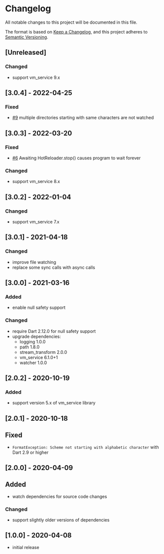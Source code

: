 # Changelog

All notable changes to this project will be documented in this file.

The format is based on [Keep a Changelog](https://keepachangelog.com/en/1.0.0/),
and this project adheres to [Semantic Versioning](https://semver.org/spec/v2.0.0.html).


## [Unreleased]

### Changed
- support vm_service 9.x


## [3.0.4] - 2022-04-25

### Fixed
- [#9](https://github.com/vegardit/dart-hotreloader/issues/9) multiple directories starting with same characters are not watched


## [3.0.3] - 2022-03-20

### Fixed
- [#6](https://github.com/vegardit/dart-hotreloader/issues/6) Awaiting HotReloader.stop() causes program to wait forever

### Changed
- support vm_service 8.x


## [3.0.2] - 2022-01-04

### Changed
- support vm_service 7.x


## [3.0.1] - 2021-04-18

### Changed
- improve file watching
- replace some sync calls with async calls


## [3.0.0] - 2021-03-16

### Added
- enable null safety support

### Changed
- require Dart 2.12.0 for null safety support
- upgrade dependencies:
  - logging 1.0.0
  - path 1.8.0
  - stream_transform 2.0.0
  - vm_service 6.1.0+1
  - watcher 1.0.0


## [2.0.2] - 2020-10-19

### Added
- support version 5.x of vm_service library


## [2.0.1] - 2020-10-18

## Fixed
- `FormatException: Scheme not starting with alphabetic character` with Dart 2.9 or higher


## [2.0.0] - 2020-04-09

## Added
- watch dependencies for source code changes

### Changed
- support slightly older versions of dependencies


## [1.0.0] - 2020-04-08
- initial release
